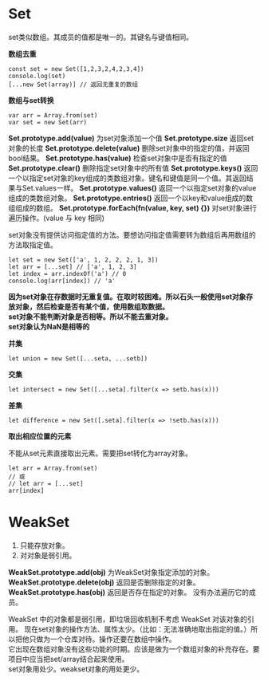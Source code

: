 # Set

set类似数组。其成员的值都是唯一的。其键名与键值相同。  

**数组去重**

    const set = new Set([1,2,3,2,4,2,3,4])
    console.log(set)
    [...new Set(array)] // 返回无重复的数组

**数组与set转换**

    var arr = Array.from(set)
    var set = new Set(arr)

**Set.prototype.add(value)** 为set对象添加一个值
**Set.prototype.size** 返回set对象的长度
**Set.prototype.delete(value)** 删除set对象中的指定的值，并返回bool结果。
**Set.prototype.has(value)** 检查set对象中是否有指定的值
**Set.prototype.clear()** 删除指定set对象中的所有值
**Set.prototype.keys()** 返回一个以指定set对象的key组成的类数组对象。键名和键值是同一个值。其返回结果与Set.values一样。
**Set.prototype.values()** 返回一个以指定set对象的value组成的类数组对象。
**Set.prototype.entries()** 返回一个以key和value组成的数组组成的数组。
**Set.prototype.forEach(fn(value, key, set) {})** 对set对象进行遍历操作。(value 与 key 相同)

set对象没有提供访问指定值的方法。要想访问指定值需要转为数组后再用数组的方法取指定值。  

    let set = new Set(['a', 1, 2, 2, 2, 1, 3])
    let arr = [...set] // ['a', 1, 2, 3]
    let index = arr.indexOf('a') // 0
    console.log(arr[index]) // 'a'

**因为set对象在存数据时无重复值。在取时较困难。所以石头一般使用set对象存放对象，然后检查是否有某个值，使用数组取数据。**  
**set对象不能判断对象是否相等。所以不能去重对象。**  
**set对象认为NaN是相等的**  

**并集**

    let union = new Set([...seta, ...setb])

**交集**

    let intersect = new Set([...seta].filter(x => setb.has(x)))

**差集**

    let difference = new Set([.seta].filter(x => !setb.has(x)))

**取出相应位置的元素**

不能从set元素直接取出元素。需要把set转化为array对象。

    let arr = Array.from(set)
    // 或
    // let arr = [...set]
    arr[index]

# WeakSet

1. 只能存放对象。  
2. 对对象是弱引用。  

**WeakSet.prototype.add(obj)** 为WeakSet对象指定添加的对象。
**WeakSet.prototype.delete(obj)** 返回是否删除指定的对象。
**WeakSet.prototype.has(obj)** 返回是否存在指定的对象。
没有办法遍历它的成员。

WeakSet 中的对象都是弱引用，即垃圾回收机制不考虑 WeakSet 对该对象的引用。
现在set对象的操作方法、属性太少。（比如：无法准确地取出指定的值。）所以把他只做为一个仓库对待。操作还要在数组中操作。  
它出现在数组对象没有这些功能的时期。应该是做为一个数组对象的补充存在。要项目中应当把set/array结合起来使用。  
set对象用处少。weakset对象的用处更少。  
